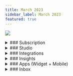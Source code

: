 ```yaml
---
title: March 2023
sidebar_label: March 2023
featured: true
---
```


  
  
  
  

![](https://i.imgur.com/Wj06Bz6.png)



<details>
<summary>
### Subscription 

</summary>


| Enhancement | Description |
| -------- | -------- |
| **Introducing Freemium Model for maximum impact** <br/> | Discover the potential of our platform with our freemium plan, which offers limited features for free. Upgrade to our premium version for full access to boost your productivity. <br/><br/> [**Learn more**](https://docs.yellow.ai/docs/platform_concepts/get_started/account-setup) |
    
</details>



<details>
<summary>
### Studio

</summary>


| Enhancement | Description |
| -------- | -------- |
| **JSON support for syncDB node** <br/> | The Sync Database node now supports both CSV and JSON files, allowing you to synchronise bot tables with external databases automatically and regularly. You just need to create and add an API that pulls the bulk data, the node can then perform all necessary actions seamlessly.<br/> <br/> [**Learn more**](https://docs.yellow.ai/docs/platform_concepts/studio/build/nodes/action-nodes-overview/sync-database) |
    
</details>

<details>
<summary>
### Integrations 

</summary>


| Enhancement | Description |
| -------- | -------- |
| **Smart query handling with OpenAI GPT-3 integration** <br/> | You can connect your free trial or paid OpenAI account just like any other third-party tool. Once connected, the node can receive user chat queries as input and use the OpenAI model to generate the best possible responses.  <br/><br/> [**Learn more**](https://docs.yellow.ai/docs/platform_concepts/appConfiguration/gpt3) |

    
</details>


<details>
<summary>
### Insights  

</summary>

| Enhancement | Description |
| -------- | -------- |
| **Seamlessly store call recordings in your preferred Cloud Storage (Amazon S3/ Azure Blob/ SFTP)** <br/> | With this feature, our system provides an automated and customisable way to transfer call recordings in .wav format to your preferred cloud storage (Amazon S3, Azure Blob, SFTP) just once or on a daily, weekly, monthly, or quarterly basis to suit your needs.  <br/><br/> [**Learn more**](https://docs.yellow.ai/docs/platform_concepts/growth/dataops) |
|**Schedule Standard reports for automated delivery**| Now, you can now streamline your reporting process by scheduling to export raw reports available on the Overview, Metrics, and Funnels pages as email alerts. <br/><br/> [**Learn more**](https://docs.yellow.ai/docs/cookbooks/insights/schedulerawreports) |

<!--- Alerting dashboard - you can enable proactive alerting whenever your bot is down or any API fails from the Alerts dashboard under Health module. This is the first release of the entire Health module -->

</details>


<details>
<summary>
### Apps (Widget + Mobile)

</summary>

| Enhancement | Description |
| -------- | -------- |
| **Web widget enhancements** <br/> | <ul><li> Text-to-Speech support in chat widget.</li><li> Option to enable Bot notification sound to intimate users when there is a new message. </li> <li> Notification Badges to indicate unread messages. <br/>[**Learn more**](https://docs.yellow.ai/docs/platform_concepts/channelConfiguration/chat-widget-notification).</li> <li> Real-time status updates in the chatbot related to agent/user connection, tickets and more.  </li> <li> Added chat seperator  <br/> [**Learn more**](https://docs.yellow.ai/docs/platform_concepts/channelConfiguration/chat-separator) </li></ul> |
|**Inbox SDK and Partner app** | <ul><li> Unsupported Widget addition. </li> <li> SSO Redirection URL changes for Apple Login. </li> <li> Overview section revamped to provide updated metrics and better transition and filters, tooltip in analytics, show online visitor message and live queue.</li></ul>|
</details>




<details>
<summary>
### Inbox

</summary>

| Enhancement | Description |
| -------- | -------- |
| **Email search v2** | Searching email tickets is a lot easier with our enhanced search feature. You can now search for email tickets using email body, subject line, ticket ID, contact email ID and custom fields. <br/><br/> [**Learn more**](https://docs.yellow.ai/docs/platform_concepts/inbox/tickets/searchandfilter)|
| **Ticketing inactivity & autoclose**| Enable this setting to automatically identify tickets where the customers are inactive and close them in order to save agents time and avoid manual interference. Additionally for a better experience, you can also send reminders to notify customers about the open ticket. <br/><br/> [**Learn more**](https://docs.yellow.ai/docs/platform_concepts/inbox/inbox-settings/automation/emailinactivity)|
| **KB sitemap** |  All your knowledge base articles are now crawled & indexed on search engines through sitemaps.|

</details>

